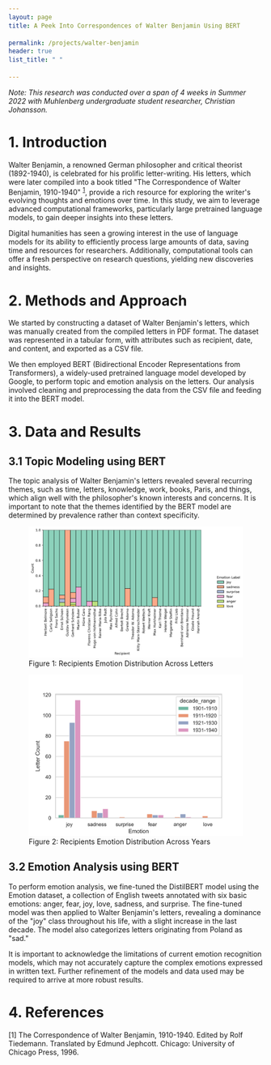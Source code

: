```yaml
---
layout: page
title: A Peek Into Correspondences of Walter Benjamin Using BERT

permalink: /projects/walter-benjamin
header: true
list_title: " "

---
```


*Note: This research was conducted over a span of 4 weeks in Summer 2022 with Muhlenberg undergraduate student researcher, Christian Johansson.*

# 1. Introduction

Walter Benjamin, a renowned German philosopher and critical theorist (1892-1940), is celebrated for his prolific letter-writing. His letters, which were later compiled into a book titled "The Correspondence of Walter Benjamin, 1910-1940" <sup>[1](#ref1)</sup>, provide a rich resource for exploring the writer's evolving thoughts and emotions over time. In this study, we aim to leverage advanced computational frameworks, particularly large pretrained language models, to gain deeper insights into these letters.

Digital humanities has seen a growing interest in the use of language models for its ability to efficiently process large amounts of data, saving time and resources for researchers. Additionally, computational tools can offer a fresh perspective on research questions, yielding new discoveries and insights.

# 2. Methods and Approach

We started by constructing a dataset of Walter Benjamin's letters, which was manually created from the compiled letters in PDF format. The dataset was represented in a tabular form, with attributes such as recipient, date, and content, and exported as a CSV file.

We then employed BERT (Bidirectional Encoder Representations from Transformers), a widely-used pretrained language model developed by Google, to perform topic and emotion analysis on the letters. Our analysis involved cleaning and preprocessing the data from the CSV file and feeding it into the BERT model.

# 3. Data and Results

## 3.1 Topic Modeling using BERT

The topic analysis of Walter Benjamin's letters revealed several recurring themes, such as time, letters, knowledge, work, books, Paris, and things, which align well with the philosopher's known interests and concerns. It is important to note that the themes identified by the BERT model are determined by prevalence rather than context specificity.

<figure class="research-figure">
  <img src="/assets/images/benjamin/recipients_emotion_dist.png" alt="Recipients Emotion Distribution Across Letters">
  <figcaption>Figure 1: Recipients Emotion Distribution Across Letters</figcaption>
</figure>

<figure class="research-figure">
  <img src="/assets/images/benjamin/emotions_year_dist.png" alt="Recipients Emotion Distribution Across Years">
  <figcaption>Figure 2: Recipients Emotion Distribution Across Years</figcaption>
</figure>

## 3.2 Emotion Analysis using BERT

To perform emotion analysis, we fine-tuned the DistilBERT model using the Emotion dataset, a collection of English tweets annotated with six basic emotions: anger, fear, joy, love, sadness, and surprise. The fine-tuned model was then applied to Walter Benjamin's letters, revealing a dominance of the "joy" class throughout his life, with a slight increase in the last decade. The model also categorizes letters originating from Poland as "sad."

It is important to acknowledge the limitations of current emotion recognition models, which may not accurately capture the complex emotions expressed in written text. Further refinement of the models and data used may be required to arrive at more robust results.

# 4. References

<div class="references">
  <p id="ref1">[1] The Correspondence of Walter Benjamin, 1910-1940. Edited by Rolf Tiedemann. Translated by Edmund Jephcott. Chicago: University of Chicago Press, 1996.</p>
</div>
